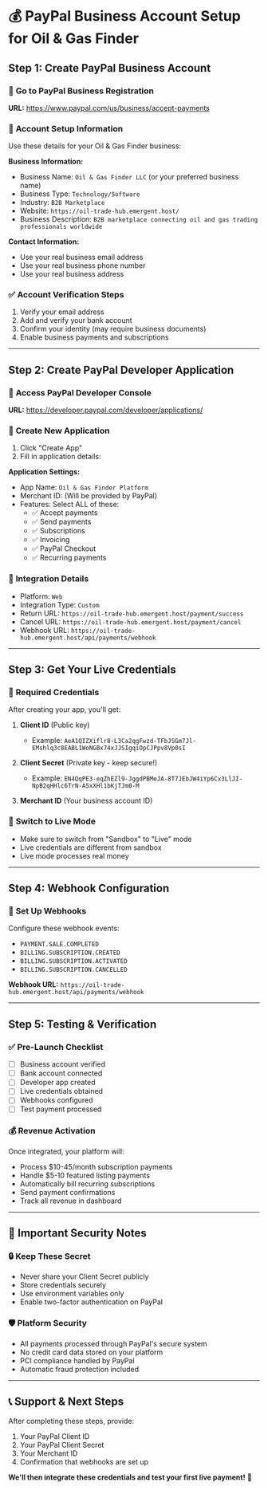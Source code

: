 # 💰 PayPal Business Account Setup for Oil & Gas Finder

## Step 1: Create PayPal Business Account

### 🔗 **Go to PayPal Business Registration**
**URL:** https://www.paypal.com/us/business/accept-payments

### 📝 **Account Setup Information**
Use these details for your Oil & Gas Finder business:

**Business Information:**
- Business Name: `Oil & Gas Finder LLC` (or your preferred business name)
- Business Type: `Technology/Software`
- Industry: `B2B Marketplace`
- Website: `https://oil-trade-hub.emergent.host/`
- Business Description: `B2B marketplace connecting oil and gas trading professionals worldwide`

**Contact Information:**
- Use your real business email address
- Use your real business phone number
- Use your real business address

### ✅ **Account Verification Steps**
1. Verify your email address
2. Add and verify your bank account
3. Confirm your identity (may require business documents)
4. Enable business payments and subscriptions

---

## Step 2: Create PayPal Developer Application

### 🔗 **Access PayPal Developer Console**
**URL:** https://developer.paypal.com/developer/applications/

### 📱 **Create New Application**
1. Click "Create App"
2. Fill in application details:

**Application Settings:**
- App Name: `Oil & Gas Finder Platform`
- Merchant ID: (Will be provided by PayPal)
- Features: Select ALL of these:
  - ✅ Accept payments
  - ✅ Send payments  
  - ✅ Subscriptions
  - ✅ Invoicing
  - ✅ PayPal Checkout
  - ✅ Recurring payments

### 🎯 **Integration Details**
- Platform: `Web`
- Integration Type: `Custom`
- Return URL: `https://oil-trade-hub.emergent.host/payment/success`
- Cancel URL: `https://oil-trade-hub.emergent.host/payment/cancel`
- Webhook URL: `https://oil-trade-hub.emergent.host/api/payments/webhook`

---

## Step 3: Get Your Live Credentials

### 🔑 **Required Credentials**
After creating your app, you'll get:

1. **Client ID** (Public key)
   - Example: `AeA1QIZXiflr8-L3Ca2qgFwzd-TFbJSGm7Jl-EMshlq3c8EABL1WoNGBx74xJJSIgqiOpCJPpv8Vp0sI`
   
2. **Client Secret** (Private key - keep secure!)
   - Example: `EN4QqPE3-eqZhEZl9-JggdPBMeJA-8T7JEbJW4iYp6Cx3LlJI-NpB2qHHlc6TrN-A5xXHl1bKjTJm0-M`

3. **Merchant ID** (Your business account ID)

### 🔄 **Switch to Live Mode**
- Make sure to switch from "Sandbox" to "Live" mode
- Live credentials are different from sandbox
- Live mode processes real money

---

## Step 4: Webhook Configuration

### 🔗 **Set Up Webhooks**
Configure these webhook events:
- `PAYMENT.SALE.COMPLETED`
- `BILLING.SUBSCRIPTION.CREATED`
- `BILLING.SUBSCRIPTION.ACTIVATED`
- `BILLING.SUBSCRIPTION.CANCELLED`

**Webhook URL:** `https://oil-trade-hub.emergent.host/api/payments/webhook`

---

## Step 5: Testing & Verification

### ✅ **Pre-Launch Checklist**
- [ ] Business account verified
- [ ] Bank account connected
- [ ] Developer app created
- [ ] Live credentials obtained
- [ ] Webhooks configured
- [ ] Test payment processed

### 💰 **Revenue Activation**
Once integrated, your platform will:
- Process $10-45/month subscription payments
- Handle $5-10 featured listing payments
- Automatically bill recurring subscriptions
- Send payment confirmations
- Track all revenue in dashboard

---

## 🚨 Important Security Notes

### 🔒 **Keep These Secret**
- Never share your Client Secret publicly
- Store credentials securely
- Use environment variables only
- Enable two-factor authentication on PayPal

### 🛡️ **Platform Security**
- All payments processed through PayPal's secure system
- No credit card data stored on your platform
- PCI compliance handled by PayPal
- Automatic fraud protection included

---

## 📞 Support & Next Steps

After completing these steps, provide:
1. Your PayPal Client ID
2. Your PayPal Client Secret  
3. Your Merchant ID
4. Confirmation that webhooks are set up

**We'll then integrate these credentials and test your first live payment!** 🎉
